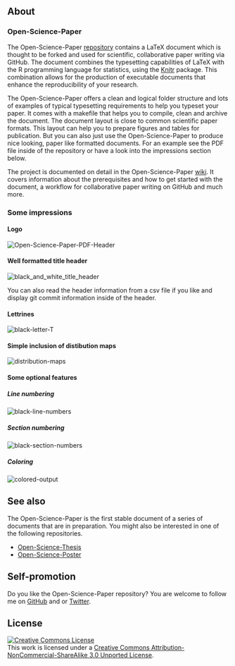 ## About

### Open-Science-Paper

The Open-Science-Paper
[repository](https://github.com/cpfaff/Open-Science-Paper) contains a
LaTeX document which is thought to be forked and used for scientific,
collaborative paper writing via GitHub. The document combines the typesetting
capabilities of LaTeX with the R programming language for statistics, using
the [Knitr](http://yihui.name/knitr/) package. This combination allows for the
production of executable documents that enhance the reproducibility of your
research.

The Open-Science-Paper offers a clean and logical folder structure and lots of
examples of typical typesetting requirements to help you typeset your paper. It
comes with a makefile that helps you to compile, clean and archive the document.
The document layout is close to common scientific paper formats. This layout
can help you to prepare figures and tables for publication. But you can also
just use the Open-Science-Paper to produce nice looking, paper like formatted
documents. For an example see the PDF file inside of the repository or have a
look into the impressions section below.

The project is documented on detail in the Open-Science-Paper
[wiki](https://github.com/cpfaff/Open-Science-Paper/wiki). It covers information
about the prerequisites and how to get started with the document, a workflow for
collaborative paper writing on GitHub and much more.

### Some impressions

#### Logo

![Open-Science-Paper-PDF-Header](https://dl.dropbox.com/u/844606/Open-Science-Paper-Documentation/open-science-papers-logo.png)

#### Well formatted title header

![black_and_white_title_header](https://dl.dropbox.com/u/844606/Open-Science-Paper-Documentation/black_paper_header_frameless.png)

You can also read the header information from a csv file if you like and display
git commit information inside of the header.

#### Lettrines

![black-letter-T](https://dl.dropbox.com/u/844606/Open-Science-Paper-Documentation/black_paper_introduction_big_letter_T.png)

#### Simple inclusion of distibution maps

![distribution-maps](https://dl.dropboxusercontent.com/u/844606/Open-Science-Paper-Documentation/distribution_maps.png)

#### Some optional features

##### Line numbering

![black-line-numbers](https://dl.dropbox.com/u/844606/Open-Science-Paper-Documentation/black_line_numbers.png)

##### Section numbering

![black-section-numbers](https://dl.dropbox.com/u/844606/Open-Science-Paper-Documentation/black_section_numbers.png)

##### Coloring

![colored-output](https://dl.dropbox.com/u/844606/Open-Science-Paper-Documentation/color_paper_title_header.png)

## See also

The Open-Science-Paper is the first stable document of a series of documents
that are in preparation. You might also be interested in one of the following
repositories.

- [Open-Science-Thesis](https://github.com/cpfaff/Open-Science-Thesis)
- [Open-Science-Poster](https://github.com/cpfaff/Open-Science-Poster)

## Self-promotion

Do you like the Open-Science-Paper repository? You are welcome to follow me on
[GitHub](https://github.com/cpfaff) and or
[Twitter](http://twitter.com/ctpfaff).

## License

<a rel="license" href="http://creativecommons.org/licenses/by-nc-sa/3.0/"><img alt="Creative Commons License" style="border-width:0" src="http://i.creativecommons.org/l/by-nc-sa/3.0/88x31.png" /></a><br />This work is licensed under a <a rel="license" href="http://creativecommons.org/licenses/by-nc-sa/3.0/">Creative Commons Attribution-NonCommercial-ShareAlike 3.0 Unported License</a>.
